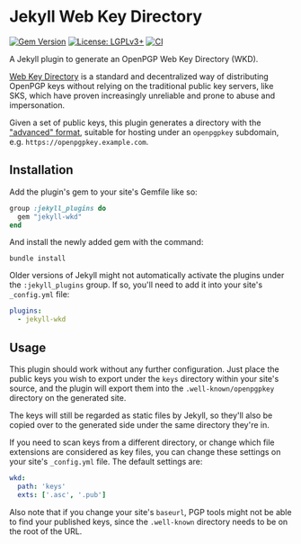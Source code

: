 # Jekyll Web Key Directory

[![Gem Version](https://img.shields.io/gem/v/jekyll-wkd?label=Gem)][ruby-gem]
[![License: LGPLv3+](https://img.shields.io/badge/License-LGPLv3%2B-orange)][license]
[![CI](https://github.com/fernzi/jekyll-wkd/actions/workflows/main.yml/badge.svg)][ci-status]

[ruby-gem]:  https://rubygems.org/gems/jekyll-wkd
[license]:   https://www.gnu.org/licenses/
[ci-status]: https://github.com/fernzi/jekyll-wkd/actions/workflows/main.yml

A Jekyll plugin to generate an OpenPGP Web Key Directory (WKD).

[Web Key Directory](https://wiki.gnupg.org/WKD) is a standard and
decentralized way of distributing OpenPGP keys
without relying on the traditional public key servers, like SKS,
which have proven increasingly unreliable and prone to abuse
and impersonation.

Given a set of public keys, this plugin generates a directory with the
["advanced" format](https://lab.uberspace.de/guide_wkd/#advanced-method),
suitable for hosting under an `openpgpkey` subdomain,
e.g. `https://openpgpkey.example.com`.

## Installation

Add the plugin's gem to your site's Gemfile like so:

``` ruby
group :jekyll_plugins do
  gem "jekyll-wkd"
end
```

And install the newly added gem with the command:

``` shell
bundle install
```

Older versions of Jekyll might not automatically activate
the plugins under the `:jekyll_plugins` group.
If so, you'll need to add it into your site's `_config.yml` file:

``` yaml
plugins:
  - jekyll-wkd
```

## Usage

This plugin should work without any further configuration.
Just place the public keys you wish to export under the `keys`
directory within your site's source, and the plugin will
export them into the `.well-known/openpgpkey` directory
on the generated site.

The keys will still be regarded as static files by Jekyll,
so they'll also be copied over to the generated side under
the same directory they're in.

If you need to scan keys from a different directory,
or change which file extensions are considered as key files,
you can change these settings on your site's `_config.yml` file.
The default settings are:

``` yaml
wkd:
  path: 'keys'
  exts: ['.asc', '.pub']
```

Also note that if you change your site's `baseurl`,
PGP tools might not be able to find your published keys,
since the `.well-known` directory needs to be on the root
of the URL.
